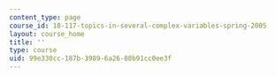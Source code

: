 ```yaml
---
content_type: page
course_id: 18-117-topics-in-several-complex-variables-spring-2005
layout: course_home
title: ''
type: course
uid: 99e330cc-187b-3989-6a26-80b91cc0ee3f
---
```

